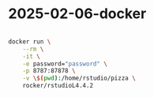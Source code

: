 # 2025-02-06-docker

```bash

docker run \
    --rm \
    -it \
    -e password="password" \
    -p 8787:87878 \
    -v \$(pwd):/home/rstudio/pizza \
    rocker/rstudioL4.4.2